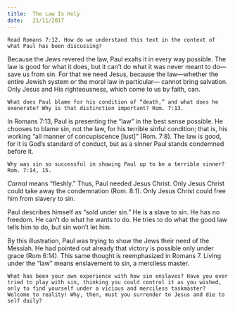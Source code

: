 ```yaml
---
title:  The Law Is Holy
date:   21/11/2017
---
```


`Read Romans 7:12. How do we understand this text in the context of what Paul has been discussing?`

Because the Jews revered the law, Paul exalts it in every way possible. The law is good for what it does, but it can’t do what it was never meant to do—save us from sin. For that we need Jesus, because the law—whether the entire Jewish system or the moral law in particular— cannot bring salvation. Only Jesus and His righteousness, which come to us by faith, can.

`What does Paul blame for his condition of “death,” and what does he exonerate? Why is that distinction important? Rom. 7:13.`

In Romans 7:13, Paul is presenting the “law” in the best sense possible. He chooses to blame sin, not the law, for his terrible sinful condition; that is, his working “all manner of concupiscence [lust]” (Rom. 7:8). The law is good, for it is God’s standard of conduct, but as a sinner Paul stands condemned before it.

`Why was sin so successful in showing Paul up to be a terrible sinner? Rom. 7:14, 15.`

_Carnal_ means “fleshly.” Thus, Paul needed Jesus Christ. Only Jesus Christ could take away the condemnation (Rom. 8:1). Only Jesus Christ could free him from slavery to sin.

Paul describes himself as “sold under sin.” He is a slave to sin. He has no freedom. He can’t do what he wants to do. He tries to do what the good law tells him to do, but sin won’t let him.

By this illustration, Paul was trying to show the Jews their need of the Messiah. He had pointed out already that victory is possible only under grace (Rom 6:14). This same thought is reemphasized in Romans 7. Living under the “law” means enslavement to sin, a merciless master.

`What has been your own experience with how sin enslaves? Have you ever tried to play with sin, thinking you could control it as you wished, only to find yourself under a vicious and merciless taskmaster? Welcome to reality! Why, then, must you surrender to Jesus and die to self daily?`